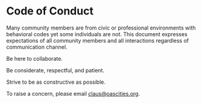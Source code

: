 <!--
# SPDX-License-Identifier: CC0-1.0
# SPDX-FileCopyrightText: Authors
-->

# Code of Conduct

Many community members are from civic or professional environments with behavioral codes yet some individuals are not.
This document expresses expectations of all community members and all interactions regardless of communication channel.

Be here to collaborate.

Be considerate, respectful, and patient.

Strive to be as constructive as possible.

To raise a concern, please email claus@oascities.org.
